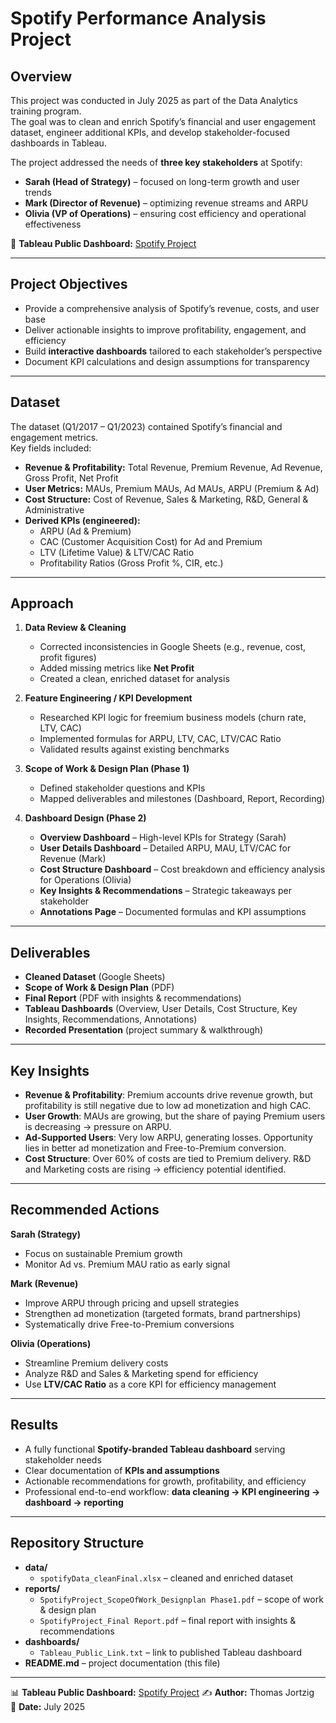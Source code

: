 # Spotify Performance Analysis Project

## Overview

This project was conducted in July 2025 as part of the Data Analytics training program.  
The goal was to clean and enrich Spotify’s financial and user engagement dataset, engineer additional KPIs, and develop stakeholder-focused dashboards in Tableau.  

The project addressed the needs of **three key stakeholders** at Spotify:  

- **Sarah (Head of Strategy)** – focused on long-term growth and user trends  
- **Mark (Director of Revenue)** – optimizing revenue streams and ARPU  
- **Olivia (VP of Operations)** – ensuring cost efficiency and operational effectiveness  

🔗 **Tableau Public Dashboard:** [Spotify Project](https://public.tableau.com/views/SpotifyProject_17534541379890/DB1_KPIOverview?:language=de-DE&:sid=&:redirect=auth&:display_count=n&:origin=viz_share_link)

---

## Project Objectives

- Provide a comprehensive analysis of Spotify’s revenue, costs, and user base  
- Deliver actionable insights to improve profitability, engagement, and efficiency  
- Build **interactive dashboards** tailored to each stakeholder’s perspective  
- Document KPI calculations and design assumptions for transparency  

---

## Dataset

The dataset (Q1/2017 – Q1/2023) contained Spotify’s financial and engagement metrics.  
Key fields included:  

- **Revenue & Profitability:** Total Revenue, Premium Revenue, Ad Revenue, Gross Profit, Net Profit  
- **User Metrics:** MAUs, Premium MAUs, Ad MAUs, ARPU (Premium & Ad)  
- **Cost Structure:** Cost of Revenue, Sales & Marketing, R&D, General & Administrative  
- **Derived KPIs (engineered):**  
  - ARPU (Ad & Premium)  
  - CAC (Customer Acquisition Cost) for Ad and Premium  
  - LTV (Lifetime Value) & LTV/CAC Ratio  
  - Profitability Ratios (Gross Profit %, CIR, etc.)  

---

## Approach

1. **Data Review & Cleaning**  
   - Corrected inconsistencies in Google Sheets (e.g., revenue, cost, profit figures)  
   - Added missing metrics like **Net Profit**  
   - Created a clean, enriched dataset for analysis  

2. **Feature Engineering / KPI Development**  
   - Researched KPI logic for freemium business models (churn rate, LTV, CAC)  
   - Implemented formulas for ARPU, LTV, CAC, LTV/CAC Ratio  
   - Validated results against existing benchmarks  

3. **Scope of Work & Design Plan (Phase 1)**
   - Defined stakeholder questions and KPIs  
   - Mapped deliverables and milestones (Dashboard, Report, Recording)  

4. **Dashboard Design (Phase 2)**
   - **Overview Dashboard** – High-level KPIs for Strategy (Sarah)  
   - **User Details Dashboard** – Detailed ARPU, MAU, LTV/CAC for Revenue (Mark)  
   - **Cost Structure Dashboard** – Cost breakdown and efficiency analysis for Operations (Olivia)  
   - **Key Insights & Recommendations** – Strategic takeaways per stakeholder  
   - **Annotations Page** – Documented formulas and KPI assumptions  

---

## Deliverables

- **Cleaned Dataset** (Google Sheets)  
- **Scope of Work & Design Plan** (PDF)  
- **Final Report** (PDF with insights & recommendations)  
- **Tableau Dashboards** (Overview, User Details, Cost Structure, Key Insights, Recommendations, Annotations)  
- **Recorded Presentation** (project summary & walkthrough)  

---

## Key Insights

- **Revenue & Profitability**: Premium accounts drive revenue growth, but profitability is still negative due to low ad monetization and high CAC.  
- **User Growth**: MAUs are growing, but the share of paying Premium users is decreasing → pressure on ARPU.  
- **Ad-Supported Users**: Very low ARPU, generating losses. Opportunity lies in better ad monetization and Free-to-Premium conversion.  
- **Cost Structure**: Over 60% of costs are tied to Premium delivery. R&D and Marketing costs are rising → efficiency potential identified.  

---

## Recommended Actions

**Sarah (Strategy)**  

- Focus on sustainable Premium growth  
- Monitor Ad vs. Premium MAU ratio as early signal  

**Mark (Revenue)**  

- Improve ARPU through pricing and upsell strategies  
- Strengthen ad monetization (targeted formats, brand partnerships)  
- Systematically drive Free-to-Premium conversions  

**Olivia (Operations)**  

- Streamline Premium delivery costs  
- Analyze R&D and Sales & Marketing spend for efficiency  
- Use **LTV/CAC Ratio** as a core KPI for efficiency management  

---

## Results

- A fully functional **Spotify-branded Tableau dashboard** serving stakeholder needs  
- Clear documentation of **KPIs and assumptions**  
- Actionable recommendations for growth, profitability, and efficiency  
- Professional end-to-end workflow: **data cleaning → KPI engineering → dashboard → reporting**  

---

## Repository Structure

- **data/**
  - `spotifyData_cleanFinal.xlsx` – cleaned and enriched dataset  
- **reports/**
  - `SpotifyProject_ScopeOfWork_Designplan Phase1.pdf` – scope of work & design plan  
  - `SpotifyProject_Final Report.pdf` – final report with insights & recommendations  
- **dashboards/**
  - `Tableau_Public_Link.txt` – link to published Tableau dashboard  
- **README.md** – project documentation (this file)

---

📊 **Tableau Public Dashboard:** [Spotify Project](https://public.tableau.com/views/SpotifyProject_17534541379890/DB1_KPIOverview?:language=de-DE&:sid=&:redirect=auth&:display_count=n&:origin=viz_share_link)
✍️ **Author:** Thomas Jortzig  
📅 **Date:** July 2025
